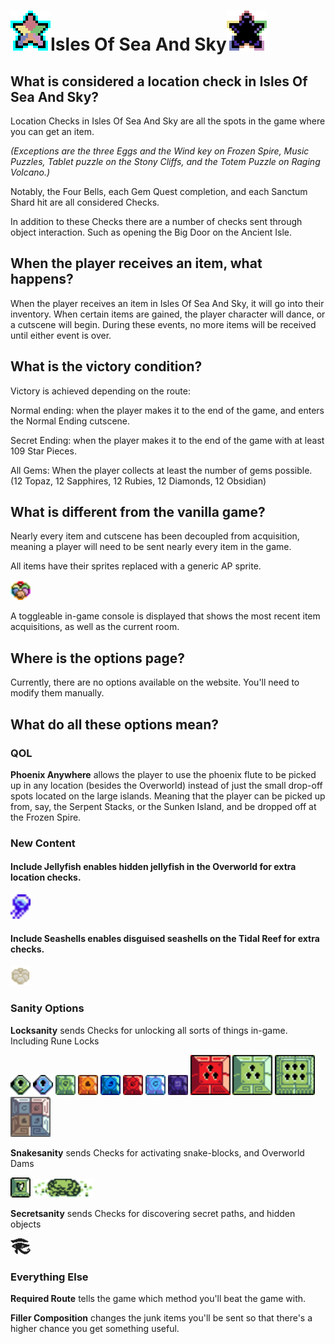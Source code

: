# <img src="../data/sprites/isles_of_sea_and_sky.png" alt="" width="64"/>Isles Of Sea And Sky<img src="../data/sprites/isles_of_sea_and_sky_obsidian.png" alt="" width="64"/>

## What is considered a location check in Isles Of Sea And Sky?

Location Checks in Isles Of Sea And Sky are all the spots in the game where you can get an item. 

*(Exceptions are the three Eggs and the Wind key on Frozen Spire, 
Music Puzzles, Tablet puzzle on the Stony Cliffs, and the Totem Puzzle on Raging Volcano.)* 

Notably, the Four Bells, each Gem Quest completion, and each Sanctum Shard hit are all considered Checks.

In addition to these Checks there are a number of checks sent through object interaction. 
Such as opening the Big Door on the Ancient Isle.

## When the player receives an item, what happens?

When the player receives an item in Isles Of Sea And Sky, it will go into their inventory. When certain items are gained, the player character will dance, or a cutscene will begin.
During these events, no more items will be received until either event is over.

## What is the victory condition?

Victory is achieved depending on the route:

Normal ending: when the player makes it to the end of the game, and enters the Normal Ending cutscene. 

Secret Ending: when the player makes it to the end of the game with at least 109 Star Pieces. 

All Gems: When the player collects at least the number of gems possible. (12 Topaz, 12 Sapphires, 12 Rubies, 12 Diamonds, 12 Obsidian)
## What is different from the vanilla game?

Nearly every item and cutscene has been decoupled from acquisition, meaning a player will need to be sent nearly every item in the game.

All items have their sprites replaced with a generic AP sprite.

<img src="../data/sprites/spr_ap_item_0.png" alt="Shell" width="32"/>


A toggleable in-game console is displayed that shows the most recent item acquisitions,
as well as the current room.

## Where is the options page?

Currently, there are no options available on the website.
You'll need to modify them manually.

## What do all these options mean?

### QOL

**Phoenix Anywhere** allows the player to use the phoenix flute to be picked up in any location (besides the Overworld)
instead of just the small drop-off spots located on the large islands. Meaning that the player can
be picked up from, say, the Serpent Stacks, or the Sunken Island, and be dropped off at the Frozen Spire.

### New Content

#### **Include Jellyfish** enables hidden jellyfish in the Overworld for extra location checks.
<img src="../data/sprites/spr_jellyfish_3.png" alt="Shell" width="32"/>


#### **Include Seashells** enables disguised seashells on the Tidal Reef for extra checks.
<img src="../data/sprites/spr_ap_item_secret_0.png" alt="Shell" width="32"/>

### Sanity Options

 **Locksanity** sends Checks for unlocking all sorts of things in-game. Including Rune Locks

<img src="../data/sprites/spr_lock_ancient_0.png" alt="Shell" width="32"/>
<img src="../data/sprites/spr_wind_lock_0.png" alt="Shell" width="32"/>
<img src="../data/sprites/spr_rune_lock_ancient_0.png" alt="Shell" width="32"/>
<img src="../data/sprites/spr_rune_lock_topaz_0.png" alt="Shell" width="32"/>
<img src="../data/sprites/spr_rune_lock_sapphire_0.png" alt="Shell" width="32"/>
<img src="../data/sprites/spr_rune_lock_ruby_0.png" alt="Shell" width="32"/>
<img src="../data/sprites/spr_rune_lock_diamond_0.png" alt="Shell" width="32"/>
<img src="../data/sprites/spr_rune_lock_obsidian_0.png" alt="Shell" width="32"/>
<img src="../data/sprites/spr_triple_lock_fire_0.png" alt="Shell" width="64"/>
<img src="../data/sprites/spr_triple_lock_ancient_0.png" alt="Shell" width="64"/>
<img src="../data/sprites/spr_sextuple_lock_ancient_0.png" alt="Shell" width="64"/>
<img src="../data/sprites/spr_multi_element_rune_lock_0.png" alt="Shell" width="64"/>

 **Snakesanity** sends Checks for activating snake-blocks, and Overworld Dams

<img src="../data/sprites/spr_snake_block_270_0.png" alt="Shell" width="32"/>
<img src="../data/sprites/spr_dam_horizontal_1.png" alt="Shell" width="96"/>

 **Secretsanity** sends Checks for discovering secret paths, and hidden objects

<img src="../data/sprites/spr_eye_reveal_4.png" alt="Shell" width="32"/>



### Everything Else

**Required Route** tells the game which method you'll beat the game with.

**Filler Composition** changes the junk items you'll be sent so that there's a 
higher chance you get something useful.